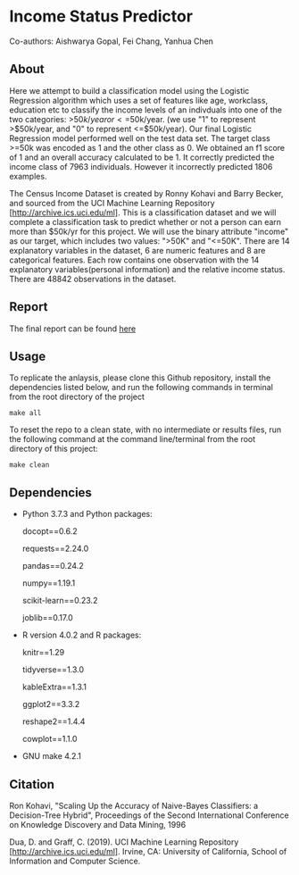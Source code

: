 # Income Status Predictor
Co-authors: Aishwarya Gopal, Fei Chang, Yanhua Chen

## About

Here we attempt to build a classification model using the Logistic Regression algorithm which uses a set of features like age, workclass, education etc to classify the income levels of an indivduals into one of the two categories: >$50k/year or <=$50k/year. (we use "1" to represent \>\$50k/year, and "0" to represent \<=\$50k/year). Our final Logistic Regression model performed well on the test data set. The target class >=50k was encoded as 1 and the other class as 0. We obtained an f1 score of 1 and an overall accuracy calculated to be 1. It correctly predicted the income class of 7963 individuals. However it incorrectly predicted 1806 examples.

The Census Income Dataset is created by Ronny Kohavi and Barry Becker, and sourced from the UCI Machine Learning Repository [http://archive.ics.uci.edu/ml]. This is a classification dataset and we will complete a classification task to predict whether or not a person can earn more than $50k/yr for this project. We will use the binary attribute "income" as our target, which includes two values: ">50K" and "<=50K". There are 14 explanatory variables in the dataset, 6 are numeric features and 8 are categorical features. Each row contains one observation with the 14 explanatory variables(personal information) and the relative income status. There are 48842 observations in the dataset.

## Report

The final report can be found [here](http://htmlpreview.github.io/?https://raw.githubusercontent.com/UBC-MDS/DSCI_522_Group_18/main/doc/income_census_report.html)

## Usage

To replicate the anlaysis, please clone this Github repository, install the dependencies listed below, and run the following commands in terminal from the root directory of the project

```
make all
```

To reset the repo to a clean state, with no intermediate or results files, run the following command at the command line/terminal from the root directory of this project:
```
make clean
```


## Dependencies

* Python 3.7.3 and Python packages:
    
    docopt==0.6.2
    
    requests==2.24.0
    
    pandas==0.24.2
    
    numpy==1.19.1
    
    scikit-learn==0.23.2
    
    joblib==0.17.0


* R version 4.0.2 and R packages:
    
    knitr==1.29
    
    tidyverse==1.3.0
    
    kableExtra==1.3.1
    
    ggplot2==3.3.2
    
    reshape2==1.4.4
    
    cowplot==1.1.0

* GNU make 4.2.1

## Citation
Ron Kohavi, "Scaling Up the Accuracy of Naive-Bayes Classifiers: a Decision-Tree Hybrid", Proceedings of the Second International Conference on Knowledge Discovery and Data Mining, 1996

Dua, D. and Graff, C. (2019). UCI Machine Learning Repository [http://archive.ics.uci.edu/ml]. Irvine, CA: University of California, School of Information and Computer Science.
